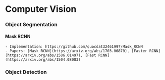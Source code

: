# Computer Vision

### Object Segmentation
#### Mask RCNN
	- Implementation: https://github.com/quocdat32461997/Mask_RCNN
	- Papers: [Mask RCNN](https://arxiv.org/abs/1703.06870), [Faster RCNN](https://arxiv.org/abs/1506.01497), [Fast RCNN](https://arxiv.org/abs/1504.08083) 

### Object Detection
